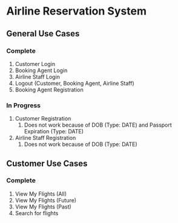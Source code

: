 # Airline Reservation System

## General Use Cases

### Complete

1. Customer Login
1. Booking Agent Login
1. Airline Staff Login
1. Logout (Customer, Booking Agent, Airline Staff)
1. Booking Agent Registration

### In Progress

1. Customer Registration
    1. Does not work because of DOB (Type: DATE) and Passport Expiration (Type: DATE)
1. Airline Staff Registration
    1. Does not work because of DOB (Type: DATE)

## Customer Use Cases

### Complete

1. View My Flights (All)
1. View My Flights (Future)
1. View My Flights (Past)
1. Search for flights